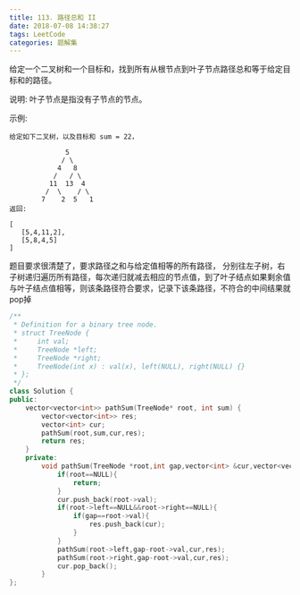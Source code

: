 ```yaml
---
title: 113. 路径总和 II
date: 2018-07-08 14:38:27
tags: LeetCode
categories: 题解集
---
```


给定一个二叉树和一个目标和，找到所有从根节点到叶子节点路径总和等于给定目标和的路径。

说明: 叶子节点是指没有子节点的节点。

示例:

```
给定如下二叉树，以及目标和 sum = 22，

              5
             / \
            4   8
           /   / \
          11  13  4
         /  \    / \
        7    2  5   1
返回:

[
   [5,4,11,2],
   [5,8,4,5]
]
```
题目要求很清楚了，要求路径之和与给定值相等的所有路径，
分别往左子树，右子树递归遍历所有路径，每次递归就减去相应的节点值，到了叶子结点如果剩余值与叶子结点值相等，则该条路径符合要求，记录下该条路径，不符合的中间结果就pop掉
```cpp
/**
 * Definition for a binary tree node.
 * struct TreeNode {
 *     int val;
 *     TreeNode *left;
 *     TreeNode *right;
 *     TreeNode(int x) : val(x), left(NULL), right(NULL) {}
 * };
 */
class Solution {
public:
    vector<vector<int>> pathSum(TreeNode* root, int sum) {
        vector<vector<int>> res;
        vector<int> cur;
        pathSum(root,sum,cur,res);
        return res;
    }
    private:
        void pathSum(TreeNode *root,int gap,vector<int> &cur,vector<vector<int>> &res){
            if(root==NULL){
                return;
            }
            cur.push_back(root->val);
            if(root->left==NULL&&root->right==NULL){
                if(gap==root->val){
                    res.push_back(cur);
                }
            }
            pathSum(root->left,gap-root->val,cur,res);
            pathSum(root->right,gap-root->val,cur,res);
            cur.pop_back();
        }
};
```